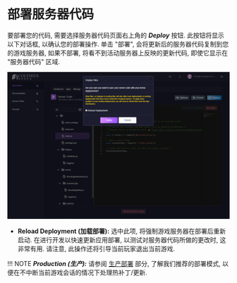 # 部署服务器代码

要部署您的代码, 需要选择服务器代码页面右上角的 ***Deploy*** 按钮. 此按钮将显示以下对话框, 以确认您的部署操作. 单击 "部署", 会将更新后的服务器代码复制到您的游戏服务器, 如果不部署, 将看不到活动服务器上反映的更新代码, 即使它显示在 "服务器代码" 区域.

![部署代码](../../images/deploy-code.jpg)

- **Reload Deployment (加载部署):** 选中此项, 将强制游戏服务器在部署后重新启动. 在进行开发以快速更新应用部署, 以测试对服务器代码所做的更改时, 这非常有用. 请注意, 此操作还将引导当前玩家退出当前游戏.

!!! NOTE
    ***Production (生产):*** 请参阅 [生产部署](../../production/deploy-prod-application/) 部分, 了解我们推荐的部署模式, 以便在不中断当前游戏会话的情况下处理热补丁/更新.



